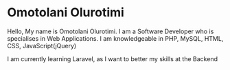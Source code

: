 # Omotolani Olurotimi

Hello, My name is Omotolani Olurotimi. I am a Software Developer who is specialises in Web Applications. I am knowledgeable in PHP, MySQL, HTML, CSS, JavaScript(jQuery)

I am currently learning Laravel, as I want to better my skills at the Backend
